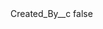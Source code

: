 <?xml version="1.0" encoding="UTF-8"?>
<CustomMetadata xmlns="http://soap.sforce.com/2006/04/metadata">
    <label>Created_By__c</label>
    <protected>false</protected>
</CustomMetadata>
